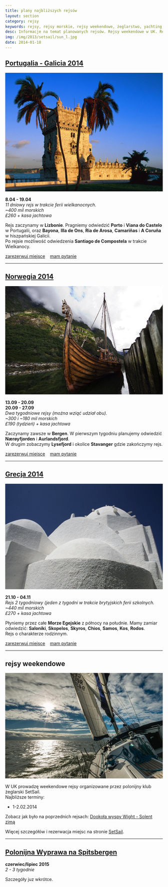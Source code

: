 ```yaml
---
title: plany najbliższych rejsów
layout: section
category: rejsy
keywords: rejsy, rejsy morskie, rejsy weekendowe, żeglarstwo, yachting, jachting, Portugalia, Galicia, Hiszpania, Norwegia, Grecja, Spitsbergen
desc: Informacje na temat planowanych rejsów. Rejsy weekendowe w UK. Rejs wielkanocny w Portugalii i hiszpańskiej Galicji. Rejsy do Norwegii i Grecji. 
img: /img/2013/setsail/sun_l.jpg
date: 2014-01-18
---
```


[Portugalia - Galicia 2014](/portugalia-2014)
------------------------------------------------

[![Portugalia - Galicia](/img/2013/portugalia_2014/Belem_Tower.jpg)](/portugalia-2014/) 

**8.04 - 19.04**  
*11 dniowy rejs w trakcie ferii wielkanocnych.*  
*~400 mil morskich*  
*£260 + kasa jachtowa*

Rejs zaczynamy w **Lizbonie**. Pragniemy odwiedzić **Porto** i **Viana do Castelo** w Portugalii, oraz **Bayona**, 
**Illa de Ons**, **Ria de Arosa**, **Camariñas** i **A Coruña** w hiszpańskiej Galicii.  
Po rejsie możliwość odwiedzenia **Santiago de Compostela** w trakcie Wielkanocy.  

<p>
<a role="button" href="/rejsy/rezerwacja.html" type="button" class="btn btn-xs btn-success pull-right">zarezerwuj miejsce</a>
<span class="pull-right" >&nbsp;&nbsp;</span>
<a role="button" href="/rejsy/pytanie.html" type="button" class="btn btn-xs btn-primary pull-right">mam pytanie</a>         
<br>
</p>

----------------------------------------------------

[Norwegia 2014](/norwegia-2014/)
----------------------------

[![norwegia](/img/2013/norwegia_2014/the_viking_valley_big.jpg)](/norwegia-2014/) 

**13.09 - 20.09**  
**20.09 - 27.09**  
*Dwa tygodniowe rejsy (można wziąć udział obu).*  
*~300 i ~180 mil morskich*  
*£190 (tydzień) + kasa jachtowa*

Zaczynamy zawsze w **Bergen**. W pierwszym tygodniu planujemy odwiedzić **Nærøyfjorden** i **Aurlandsfjord**.  
W drugim zobaczymy **Lysefjord** i okolice **Stavanger** gdzie zakończymy rejs.

<p>
<a role="button" href="/rejsy/rezerwacja.html" type="button" class="btn btn-xs btn-success pull-right">zarezerwuj miejsce</a>
<span class="pull-right" >&nbsp;&nbsp;</span>
<a role="button" href="/rejsy/pytanie.html" type="button" class="btn btn-xs btn-primary pull-right">mam pytanie</a>         
<br>
</p>

----------------------------------------------------

[Grecja 2014](/grecja-2014/)
------------------------

[![grecja](/img/2013/grecja_2014/grecja_big.jpg)](/grecja-2014/) 

**21.10 - 04.11**  
*Rejs 2 tygodniowy (jeden z tygodni w trakcie brytyjskich ferii szkolnych.*  
*~440 mil morskich*  
*£270 + kasa jachtowa*

Płyniemy przez całe **Morze Egejskie** z północy na południe. Mamy zamiar odwiedzić: 
**Saloniki**, **Skopelos**, **Skyros**, **Chios**, **Samos**, **Kos**, **Rodos**.  
Rejs o charakterze rodzinnym.

<p>
<a role="button" href="/rejsy/rezerwacja.html" type="button" class="btn btn-xs btn-success pull-right">zarezerwuj miejsce</a>
<span class="pull-right" >&nbsp;&nbsp;</span>
<a role="button" href="/rejsy/pytanie.html" type="button" class="btn btn-xs btn-primary pull-right">mam pytanie</a>         
<br>
</p>

----------------------------------------------------

rejsy weekendowe
-----------------

[![Solent zimą](/img/2013/setsail/sun_l.jpg)](/dookola-wight-solent-zima/) 

W UK prowadzę weekendowe rejsy organizowane przez polonijny klub żeglarski SetSail.  
Najbliższe terminy:  

* 1-2.02.2014

Zobacz jak było na poprzednich rejsach: [Dookoła wyspy Wight - Solent zimą](/dookola-wight-solent-zima/)

Więcej szczegółów i rezerwacja miejsc na stronie [SetSail](http://setsail.org.uk).

----------------------------------------------------

[Polonijna Wyprawa na Spitsbergen](/wyprawa-polonijna-na-spitsbergen-2015)
------------------------------------------------------------------------------
**czerwiec/lipiec 2015**  
*2 - 3 tygodnie*  
  
Szczegóły juz wkrótce.  





